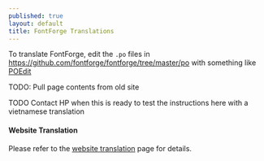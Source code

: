 ```yaml
---
published: true
layout: default
title: FontForge Translations
---
```


To translate FontForge, edit the `.po` files in https://github.com/fontforge/fontforge/tree/master/po with something like [POEdit](http://en.wikipedia.org/wiki/Poedit) 

TODO: Pull page contents from old site

TODO Contact HP when this is ready to test the instructions here with a vietnamese translation

#### Website Translation

Please refer to the [website translation](/about/site/) page for details.
